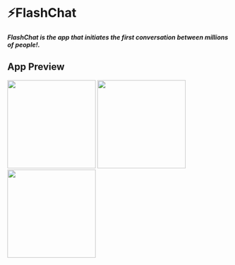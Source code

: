 # ⚡️FlashChat
***FlashChat is the app that initiates the first conversation between millions of people!.***

## App Preview

<img src="https://i.imgur.com/HcODQC3.png" width="200"> <img src="https://i.imgur.com/TEkL5lK.png" width="200"/> <img src="https://i.imgur.com/y91bdaC.png" width="200"/>

